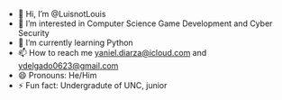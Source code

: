 - 👋 Hi, I’m @LuisnotLouis
- 👀 I’m interested in Computer Science Game Development and Cyber Security
- 🌱 I’m currently learning Python
- 📫 How to reach me yaniel.diarza@icloud.com and ydelgado0623@gmail.com
- 😄 Pronouns: He/Him
- ⚡ Fun fact: Undergradute of UNC, junior

<!---
LuisnotLouis/LuisnotLouis is a ✨ special ✨ repository because its `README.md` (this file) appears on your GitHub profile.
You can click the Preview link to take a look at your changes.
--->
